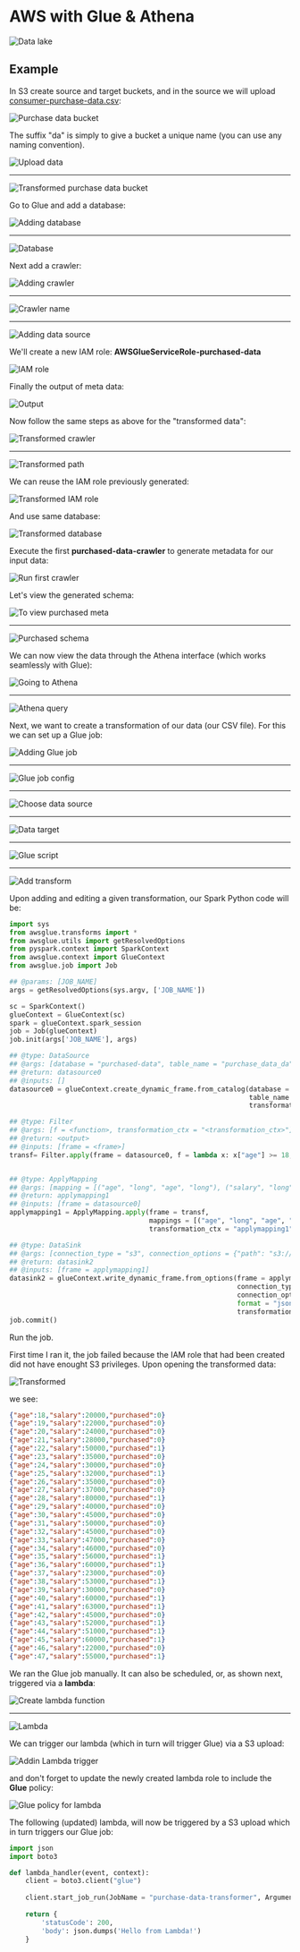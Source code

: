# AWS with Glue & Athena

![Data lake](images/data-lake-s3-glue-athena.jpg)

## Example

In S3 create source and target buckets, and in the source we will upload [consumer-purchase-data.csv](../src/main/resources/consumer-purchase-data.csv):

![Purchase data bucket](images/purchase-data-bucket.jpg)

The suffix "da" is simply to give a bucket a unique name (you can use any naming convention).

![Upload data](images/upload-data.jpg)

---

![Transformed purchase data bucket](images/transformed-purchase-data-bucket.jpg)

Go to Glue and add a database:

![Adding database](images/add-database.jpg)

---

![Database](images/database.jpg)

Next add a crawler:

![Adding crawler](images/adding-crawler.jpg)

---

![Crawler name](images/crawler-name.jpg)

---

![Adding data source](images/adding-data-source.jpg)

We'll create a new IAM role: **AWSGlueServiceRole-purchased-data**

![IAM role](images/iam-role.jpg)

Finally the output of meta data:

![Output](images/crawlers-output.jpg)

Now follow the same steps as above for the "transformed data":

![Transformed crawler](images/transformed-crawler.jpg)

---

![Transformed path](images/transformed-path.jpg)

We can reuse the IAM role previously generated:

![Transformed IAM role](images/transformed-iam-role.jpg)

And use same database:

![Transformed database](images/transformed-database.jpg)

Execute the first **purchased-data-crawler** to generate metadata for our input data:

![Run first crawler](images/run-first-crawler.jpg)

Let's view the generated schema:

![To view purchased meta](images/to-view-purchased.jpg)

---

![Purchased schema](images/purchased-data-schema.jpg)

We can now view the data through the Athena interface (which works seamlessly with Glue):

![Going to Athena](images/going-to-athena.jpg)

---

![Athena query](images/athena-query.jpg)

Next, we want to create a transformation of our data (our CSV file). For this we can set up a Glue job:

![Adding Glue job](images/adding-glue-job.jpg)

---

![Glue job config](images/glue-job-config.jpg)

---

![Choose data source](images/choose-data-source.jpg)

---

![Data target](images/data-target.jpg)

---

![Glue script](images/glue-script.jpg)

---

![Add transform](images/add-transform.jpg)

Upon adding and editing a given transformation, our Spark Python code will be:

```python
import sys
from awsglue.transforms import *
from awsglue.utils import getResolvedOptions
from pyspark.context import SparkContext
from awsglue.context import GlueContext
from awsglue.job import Job

## @params: [JOB_NAME]
args = getResolvedOptions(sys.argv, ['JOB_NAME'])

sc = SparkContext()
glueContext = GlueContext(sc)
spark = glueContext.spark_session
job = Job(glueContext)
job.init(args['JOB_NAME'], args)

## @type: DataSource
## @args: [database = "purchased-data", table_name = "purchase_data_da", transformation_ctx = "datasource0"]
## @return: datasource0
## @inputs: []
datasource0 = glueContext.create_dynamic_frame.from_catalog(database = "purchased-data",
                                                            table_name = "purchase_data_da",
                                                            transformation_ctx = "datasource0")

## @type: Filter
## @args: [f = <function>, transformation_ctx = "<transformation_ctx>"]
## @return: <output>
## @inputs: [frame = <frame>]
transf= Filter.apply(frame = datasource0, f = lambda x: x["age"] >= 18, transformation_ctx = "transf")


## @type: ApplyMapping
## @args: [mapping = [("age", "long", "age", "long"), ("salary", "long", "salary", "long"), ("purchased", "long", "purchased", "long")], transformation_ctx = "applymapping1"]
## @return: applymapping1
## @inputs: [frame = datasource0]
applymapping1 = ApplyMapping.apply(frame = transf,
                                   mappings = [("age", "long", "age", "long"), ("salary", "long", "salary", "long"), ("purchased", "long", "purchased", "long")],
                                   transformation_ctx = "applymapping1")

## @type: DataSink
## @args: [connection_type = "s3", connection_options = {"path": "s3://transformed-purchase-data-da"}, format = "json", transformation_ctx = "datasink2"]
## @return: datasink2
## @inputs: [frame = applymapping1]
datasink2 = glueContext.write_dynamic_frame.from_options(frame = applymapping1,
                                                         connection_type = "s3",
                                                         connection_options = {"path": "s3://transformed-purchase-data-da"},
                                                         format = "json",
                                                         transformation_ctx = "datasink2")
job.commit()
```

Run the job.

First time I ran it, the job failed because the IAM role that had been created did not have enought S3 privileges.
Upon opening the transformed data:

![Transformed](images/transformed-data.jpg)

we see:

```json
{"age":18,"salary":20000,"purchased":0}
{"age":19,"salary":22000,"purchased":0}
{"age":20,"salary":24000,"purchased":0}
{"age":21,"salary":28000,"purchased":0}
{"age":22,"salary":50000,"purchased":1}
{"age":23,"salary":35000,"purchased":0}
{"age":24,"salary":30000,"purchased":0}
{"age":25,"salary":32000,"purchased":1}
{"age":26,"salary":35000,"purchased":0}
{"age":27,"salary":37000,"purchased":0}
{"age":28,"salary":80000,"purchased":1}
{"age":29,"salary":40000,"purchased":0}
{"age":30,"salary":45000,"purchased":0}
{"age":31,"salary":50000,"purchased":0}
{"age":32,"salary":45000,"purchased":0}
{"age":33,"salary":47000,"purchased":0}
{"age":34,"salary":46000,"purchased":0}
{"age":35,"salary":56000,"purchased":1}
{"age":36,"salary":60000,"purchased":1}
{"age":37,"salary":23000,"purchased":0}
{"age":38,"salary":53000,"purchased":1}
{"age":39,"salary":30000,"purchased":0}
{"age":40,"salary":60000,"purchased":1}
{"age":41,"salary":63000,"purchased":1}
{"age":42,"salary":45000,"purchased":0}
{"age":43,"salary":52000,"purchased":1}
{"age":44,"salary":51000,"purchased":1}
{"age":45,"salary":60000,"purchased":1}
{"age":46,"salary":22000,"purchased":0}
{"age":47,"salary":55000,"purchased":1}
```

We ran the Glue job manually. It can also be scheduled, or, as shown next, triggered via a **lambda**:

![Create lambda function](images/create-lambda-function.jpg)

---

![Lambda](images/lambda.jpg)

We can trigger our lambda (which in turn will trigger Glue) via a S3 upload:

![Addin Lambda trigger](images/adding-lambda-trigger.jpg)

and don't forget to update the newly created lambda role to include the **Glue** policy:

![Glue policy for lambda](images/lambda-role.jpg)

The following (updated) lambda, will now be triggered by a S3 upload which in turn triggers our Glue job:

```python
import json
import boto3

def lambda_handler(event, context):
    client = boto3.client("glue")
    
    client.start_job_run(JobName = "purchase-data-transformer", Arguments = {})
    
    return {
        'statusCode': 200,
        'body': json.dumps('Hello from Lambda!')
    }
```